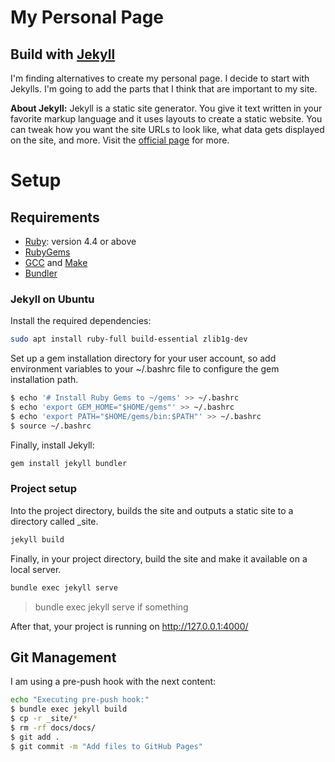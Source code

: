 # My Personal Page

## Build with [Jekyll](https://jekyllrb.com/)

I'm finding alternatives to create my personal page. I decide to start with Jekylls. I'm going to add the parts that I think that are important to my site.

**About Jekyll:** Jekyll is a static site generator. You give it text written in your favorite markup language and it uses layouts to create a static website. You can tweak how you want the site URLs to look like, what data gets displayed on the site, and more. Visit the [official page](https://jekyllrb.com/) for more.

# Setup

## Requirements
- [Ruby](https://www.ruby-lang.org/en/documentation/installation/): version 4.4 or above
- [RubyGems](https://rubygems.org/pages/download)
- [GCC](https://gcc.gnu.org/install/) and [Make](https://www.gnu.org/software/make/)
- [Bundler](https://rubygems.org/gems/bundler)

### Jekyll on Ubuntu
Install the required dependencies:
```bash
sudo apt install ruby-full build-essential zlib1g-dev
```

Set up a gem installation directory for your user account, so add environment variables to your ~/.bashrc file to configure the gem installation path.
```bash
$ echo '# Install Ruby Gems to ~/gems' >> ~/.bashrc
$ echo 'export GEM_HOME="$HOME/gems"' >> ~/.bashrc
$ echo 'export PATH="$HOME/gems/bin:$PATH"' >> ~/.bashrc
$ source ~/.bashrc
```

Finally, install Jekyll:
```bash
gem install jekyll bundler
```


### Project setup
Into the project directory, builds the site and outputs a static site to a directory called \_site.
```bash
jekyll build
```

Finally, in your project directory, build the site and make it available on a local server.
```bash
bundle exec jekyll serve
```
> bundle exec jekyll serve if something

After that, your project is running on http://127.0.0.1:4000/

## Git Management

I am using a pre-push hook with the next content:

```bash
echo "Executing pre-push hook:"
$ bundle exec jekyll build
$ cp -r _site/*
$ rm -rf docs/docs/
$ git add .
$ git commit -m "Add files to GitHub Pages"
```
